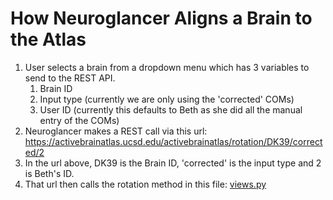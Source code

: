 # How Neuroglancer Aligns a Brain to the Atlas
1. User selects a brain from a dropdown menu which has 3 variables to send to the REST API.
    1. Brain ID
    1. Input type (currently we are only using the 'corrected' COMs)
    1. User ID (currently this defaults to Beth as she did all the manual entry of the COMs)
1. Neuroglancer makes a REST call via this url:  https://activebrainatlas.ucsd.edu/activebrainatlas/rotation/DK39/corrected/2
1. In the url above, DK39 is the Brain ID, 'corrected' is the input type and 2 is Beth's ID.
1. That url then calls the rotation method in this file: [views.py](views.py)